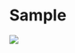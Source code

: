 # Sample
<img src="https://capsule-render.vercel.app/api?type=waving&color=auto&height=200&section=header&text=내용입력&fontSize=90" />

